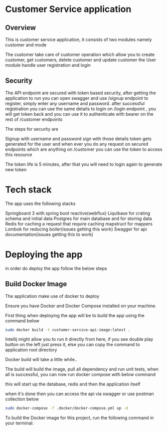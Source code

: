 # Customer Service application

## Overview

This is customer service application, it consists of two modules namely customer and mode

The customer take care of customer operation which allow you to create customer, get customers, delete customer and update customer
the User module handle user registration and login

## Security

The API endpoint are secured with token based security, after getting the application to run you can open
swagger and use /signup endpoint to register, simply enter any username and password. after successful registration
you can use the same details to login on /login endpoint , you will get token back and you can use it to authenticate with bearer
on the rest of /customer endpoints

The steps for security are

Signup with username and password
sign with those details
token gets generated for the user
and when ever you do any request on secured endpoints which are anything on /customer
you can use the token to access this resource

The token life is 5 minutes, after that you will need to login again to generate new token

# Tech stack

The app uses the following stacks

Springboard 3 with spring boot reactive(webflux)
Liquibase for crating schema and initial data
Postgres for main database and for storing data
Redis for caching a request that require caching
mapstruct for mappers
Lombok for reducing boiler(issues getting this work)
Swagger for api documentation(issues getting this to work)

# Deploying the app
in order do deploy the app follow the below steps

## Build Docker Image
The application make use of docker to deploy 

Ensure you have Docker and Docker Compose installed on your machine.

First thing when deploying the app will be to build the app using the command below

```bash
sudo docker build -t customer-service-api-image:latest .
````

Intellij might allow you to run it directly from here, if you see double play button on the left just press it,
else you can copy the command to application root directory

Docker build will take a little while..

The build will build the image, pull all dependency and run unit tests, when all is successful, 
you can now run docker compose with below command

this will start up the database, redis and then the application itself

when it's done then you can access the api via swagger or use postman collection below


```bash
sudo docker-compose -f .docker/docker-compose.yml up -d
```

To build the Docker image for this project, run the following command in your terminal:


